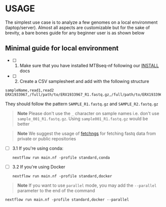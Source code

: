 # USAGE

The simplest use case is to analyze a few genomes on a local environment (laptop/server). Almost all aspects are customizable but for the sake of brevity, a bare bones guide for any beginner user is as shown below

## Minimal guide for local environment

- [ ] 1. Make sure that you have installed MTBseq-nf following our [INSTALL]("./INSTALL") docs

- [ ] 2. Create a CSV samplesheet and add with the following structure

```
sampleName,read1,read2
ERX1933967,/full/path/to/ERX1933967_R1.fastq.gz,/full/path/to/ERX1933967_R2.fastq.gz
```

They should follow the pattern `SAMPLE_R1.fastq.gz` and `SAMPLE_R2.fastq.gz`

> **Note**
> Please don't use the `_` character on sample names i.e. don't use `sample_001_R1.fastq.gz`. Using `sample001_R1.fastq.gz` would be better

> **Note**
> We suggest the usage of [fetchngs](https://nf-co.re/fetchngs) for fetching fastq
> data from private or public repositories

- [ ] 3.1 If you're using conda:

  ```terminal
  nextflow run main.nf -profile standard,conda
  ```

- [ ] 3.2 If you're using Docker

  ```terminal
  nextflow run main.nf -profile standard,docker
  ```

>**Note**
> If you want to use `parallel` mode, you may add the `--parallel` parameter to the end of the command

```terminal
nextflow run main.nf -profile standard,docker --parallel
```
